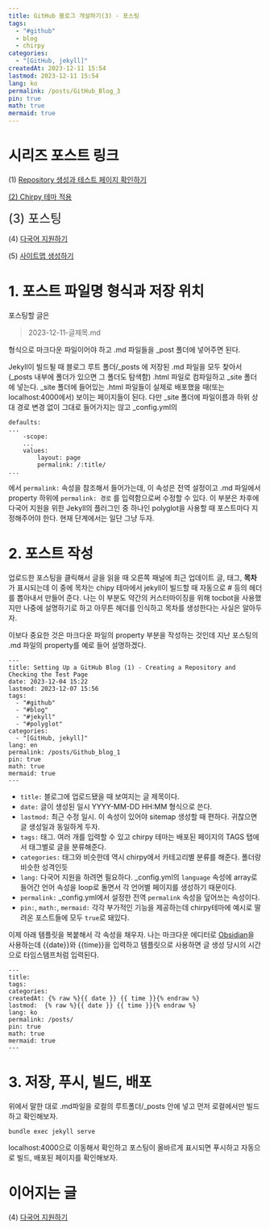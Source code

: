```yaml
---
title: GitHub 블로그 개설하기(3) - 포스팅
tags:
  - "#github"
  - blog
  - chirpy
categories:
  - "[GitHub, jekyll]"
createdAt: 2023-12-11 15:54
lastmod: 2023-12-11 15:54
lang: ko
permalink: /posts/GitHub_Blog_3
pin: true
math: true
mermaid: true
---
```

# 시리즈 포스트 링크
(1) [Repository 생성과 테스트 페이지 확인하기](https://hionpu.com/posts/Github_blog_1) 

[(2) Chirpy 테마 적용](https://hionpu.com/posts/Github_blog_2)

<font size = "5">(3) 포스팅</font >

(4) [다국어 지원하기](https://hionpu.com/posts/Github_blog_4) 

(5) [사이트맵 생성하기](https://hionpu.com/posts/Github_blog_5) 

# 1. 포스트 파일명 형식과 저장 위치
포스팅할 글은

> 2023-12-11-글제목.md

형식으로 마크다운 파일이어야 하고 .md 파일들을 \_post 폴더에 넣어주면 된다.

Jekyll이 빌드될 때 블로그 루트 폴더/\_posts 에 저장된 .md 파일을 모두 찾아서(\_posts 내부에 폴더가 있으면 그 폴더도 탐색함) .html 파일로 컴파일하고 \_site 폴더에 넣는다. \_site 폴더에 들어있는 .html 파일들이 실제로 배포했을 때(또는 localhost:4000에서) 보이는 페이지들이 된다. 다만 \_site 폴더에 파일이름과 하위 상대 경로 변경 없이 그대로 들어가지는 않고 \_config.yml의
```shell
defaults:
...
	-scope:
	...
	values:
		layout: page
		permalink: /:title/
...
```
에서 `permalink:` 속성을 참조해서 들어가는데, 이 속성은 전역 설정이고 .md 파일에서 property 하위에 `permalink: 경로` 를 입력함으로써 수정할 수 있다. 이 부분은 차후에 다국어 지원을 위한 Jekyll의 플러그인 중 하나인 polyglot을 사용할 때 포스트마다 지정해주어야 한다. 현재 단계에서는 일단 그냥 두자.

# 2. 포스트 작성
업로드한 포스팅을 클릭해서 글을 읽을 때 오른쪽 패널에 최근 업데이트 글, 태그, **목차**가 표시되는데 이 중에 목차는 chipy 테마에서 jekyll이 빌드할 때 자동으로 \# 등의 헤더를 뽑아내서 만들어 준다. 나는 이 부분도 약간의 커스터마이징을 위해 tocbot을 사용했지만 나중에 설명하기로 하고 아무튼 헤더를 인식하고 목차를 생성한다는 사실은 알아두자.

이보다 중요한 것은 마크다운 파일의 property 부분을 작성하는 것인데 지난 포스팅의 .md 파일의 property를 예로 들어 설명하겠다.

```shell
---
title: Setting Up a GitHub Blog (1) - Creating a Repository and Checking the Test Page
date: 2023-12-04 15:22
lastmod: 2023-12-07 15:56
tags:
  - "#github"
  - "#blog"
  - "#jekyll"
  - "#polyglot"
categories:
  - "[GitHub, jekyll]"
lang: en
permalink: /posts/Github_blog_1
pin: true
math: true
mermaid: true
---
```

- `title:` 블로그에 업로드됐을 때 보여지는 글 제목이다.
- `date:` 글이 생성된 일시 YYYY-MM-DD HH:MM 형식으로 쓴다.
- `lastmod:` 최근 수정 일시. 이 속성이 있어야 sitemap 생성할 때 편하다. 귀찮으면 글 생성일과 동일하게 두자.
- `tags:` 태그. 여러 개를 입력할 수 있고 chirpy 테마는 배포된 페이지의 TAGS 탭에서 태그별로 글을 분류해준다.
- `categories:` 태그와 비슷한데 역시 chirpy에서 카테고리별 분류를 해준다. 폴더랑 비슷한 성격인듯
- `lang:` 다국어 지원을 하려면 필요하다. \_config.yml의 `language` 속성에 array로 들어간 언어 속성을 loop로 돌면서 각 언어별 페이지를 생성하기 때문이다.
- `permalink:` \_config.yml에서 설정한 전역 `permalink` 속성을 덮어쓰는 속성이다.
- `pin:`, `math:`, `mermaid:` 각각 부가적인 기능을 제공하는데 chirpy테마에 예시로 딸려온 포스트들에 모두 `true`로 돼있다.

이제 아래 템플릿을 복붙해서 각 속성을 채우자. 나는 마크다운 에디터로 [Obsidian](https://obsidian.md/)을 사용하는데 &#123;&#123;date&#125;&#125;와 &#123;&#123;time&#125;&#125;을 입력하고 템플릿으로 사용하면 글 생성 당시의 시간으로 타임스탬프처럼 입력된다.

``` shell
---
title: 
tags: 
categories: 
createdAt: {% raw %}{{ date }} {{ time }}{% endraw %}
lastmod:  {% raw %}{{ date }} {{ time }}{% endraw %}
lang: ko
permalink: /posts/
pin: true
math: true
mermaid: true
---
```

# 3. 저장, 푸시, 빌드, 배포
위에서 말한 대로 .md파일을 로컬의 루트폴더/\_posts 안에 넣고 먼저 로컬에서만 빌드하고 확인해보자.
```shell
bundle exec jekyll serve
```
localhost:4000으로 이동해서 확인하고 포스팅이 올바르게 표시되면 푸시하고 자동으로 빌드, 배포된 페이지를 확인해보자.

# 이어지는 글
(4) [다국어 지원하기](https://hionpu.com/posts/Github_blog_4) 